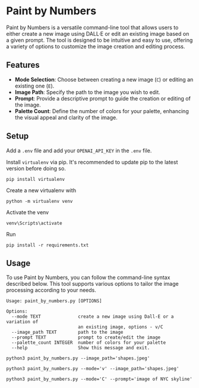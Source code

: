 # Paint by Numbers

Paint by Numbers is a versatile command-line tool that allows users to either create a new image using DALL·E or edit an existing image based on a given prompt. The tool is designed to be intuitive and easy to use, offering a variety of options to customize the image creation and editing process.

## Features

- **Mode Selection**: Choose between creating a new image (`C`) or editing an existing one (`E`).
- **Image Path**: Specify the path to the image you wish to edit.
- **Prompt**: Provide a descriptive prompt to guide the creation or editing of the image.
- **Palette Count**: Define the number of colors for your palette, enhancing the visual appeal and clarity of the image.

## Setup

Add a `.env` file and add your `OPENAI_API_KEY` in the `.env` file. 

Install `virtualenv` via pip. It's recommended to update pip to the latest version before doing so.

```
pip install virtualenv
```
Create a new virtualenv with 
```
python -m virtualenv venv
```
Activate the venv
```
venv\Scripts\activate 
```
Run 
```
pip install -r requirements.txt
``` 

## Usage

To use Paint by Numbers, you can follow the command-line syntax described below. This tool supports various options to tailor the image processing according to your needs.

```
Usage: paint_by_numbers.py [OPTIONS]

Options:
  --mode TEXT              create a new image using Dall-E or a variation of
                           an existing image, options - v/C
  --image_path TEXT        path to the image
  --prompt TEXT            prompt to create/edit the image
  --palette_count INTEGER  number of colors for your palette
  --help                   Show this message and exit.
```

```
python3 paint_by_numbers.py --image_path='shapes.jpeg'

```

```
python3 paint_by_numbers.py --mode='v' --image_path='shapes.jpeg'
```

```
python3 paint_by_numbers.py --mode='C' --prompt='image of NYC skyline'
```
